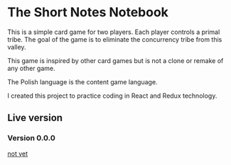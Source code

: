 # The Short Notes Notebook

This is a simple card game for two players. Each player controls a primal tribe. The goal of the game is to eliminate the concurrency tribe from this valley.

This game is inspired by other card games but is not a clone or remake of any other game.

The Polish language is the content game language.

I created this project to practice coding in React and Redux technology.

## Live version

### Version 0.0.0

[not yet](http://#)
